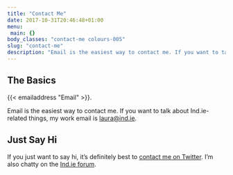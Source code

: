 ```yaml
---
title: "Contact Me"
date: 2017-10-31T20:46:48+01:00
menu:
 main: {}
body_classes: "contact-me colours-005"
slug: "contact-me"
description: "Email is the easiest way to contact me. If you want to talk about Ind.ie-related things, my work email is laura@ind.ie."
---
```


## The Basics

{{< emailaddress "Email" >}}.

Email is the easiest way to contact me. If you want to talk about Ind.ie-related things, my work email is <a href="mailto:laura@ind.ie" title="Create an e-mail to laura@ind.ie in your mail client.">laura@ind.ie</a>.<!--more-->

## Just Say Hi

If you just want to say hi, it’s definitely best to [contact me on Twitter](http://twitter.com/laurakalbag "Laura Kalbag on Twitter"). I’m also chatty on the [Ind.ie forum](https://forum.ind.ie).